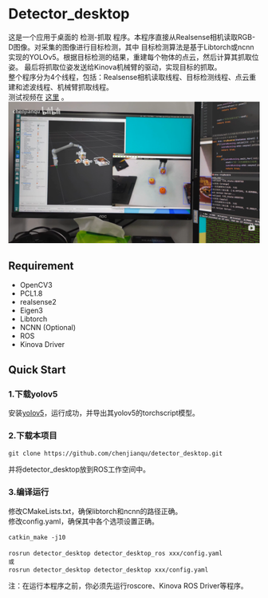 # Detector_desktop  
这是一个应用于桌面的 检测-抓取 程序。本程序直接从Realsense相机读取RGB-D图像。对采集的图像进行目标检测，其中
目标检测算法是基于Libtorch或ncnn实现的YOLOv5。根据目标检测的结果，重建每个物体的点云，然后计算其抓取位姿。
最后将抓取位姿发送给Kinova机械臂的驱动，实现目标的抓取。  
整个程序分为4个线程，包括：Realsense相机读取线程、目标检测线程、点云重建和滤波线程、机械臂抓取线程。  
测试视频在 [这里](https://www.bilibili.com/video/BV1TS4y1j7AV) 。  
![test](https://github.com/chenjianqu/detector_desktop/blob/master/config/test.png)


## Requirement
* OpenCV3
* PCL1.8
* realsense2
* Eigen3
* Libtorch
* NCNN (Optional)
* ROS
* Kinova Driver

## Quick Start
### 1.下载yolov5
安装[yolov5](https://github.com/ultralytics/yolov5)，运行成功，并导出其yolov5的torchscript模型。

### 2.下载本项目
```shell
git clone https://github.com/chenjianqu/detector_desktop.git
```
并将detector_desktop放到ROS工作空间中。
### 3.编译运行
修改CMakeLists.txt，确保libtorch和ncnn的路径正确。  
修改config.yaml，确保其中各个选项设置正确。
```shell
catkin_make -j10

rosrun detector_desktop detector_desktop_ros xxx/config.yaml
或
rosrun detector_desktop detector_desktop xxx/config.yaml
```
注：在运行本程序之前，你必须先运行roscore、Kinova ROS Driver等程序。 


